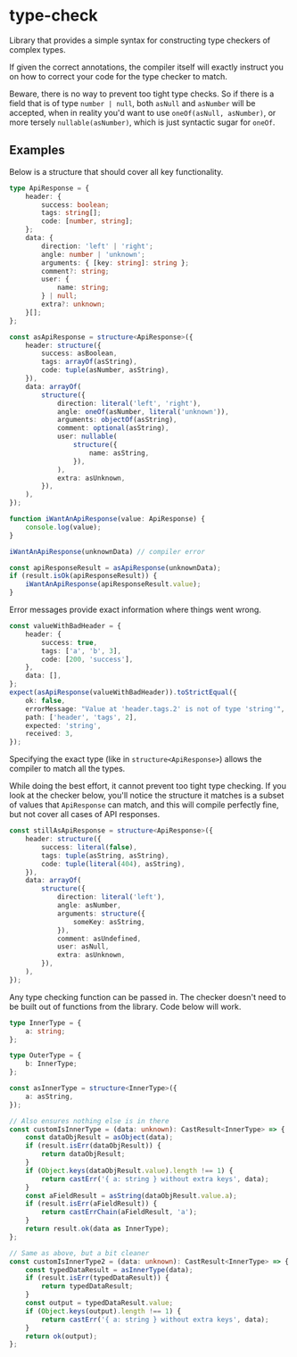 # type-check

Library that provides a simple syntax for constructing type checkers of complex types.

If given the correct annotations, the compiler itself will exactly instruct you on how to correct
your code for the type checker to match.

Beware, there is no way to prevent too tight type checks. So if there is a field that is of type
`number | null`, both `asNull` and `asNumber` will be accepted, when in reality you'd want to use
`oneOf(asNull, asNumber)`, or more tersely `nullable(asNumber)`, which is just syntactic sugar for
`oneOf`.

## Examples

Below is a structure that should cover all key functionality.

```typescript
type ApiResponse = {
	header: {
		success: boolean;
		tags: string[];
		code: [number, string];
	};
	data: {
		direction: 'left' | 'right';
		angle: number | 'unknown';
		arguments: { [key: string]: string };
		comment?: string;
		user: {
			name: string;
		} | null;
		extra?: unknown;
	}[];
};

const asApiResponse = structure<ApiResponse>({
	header: structure({
		success: asBoolean,
		tags: arrayOf(asString),
		code: tuple(asNumber, asString),
	}),
	data: arrayOf(
		structure({
			direction: literal('left', 'right'),
			angle: oneOf(asNumber, literal('unknown')),
			arguments: objectOf(asString),
			comment: optional(asString),
			user: nullable(
				structure({
					name: asString,
				}),
			),
			extra: asUnknown,
		}),
	),
});

function iWantAnApiResponse(value: ApiResponse) {
	console.log(value);
}

iWantAnApiResponse(unknownData) // compiler error

const apiResponseResult = asApiResponse(unknownData);
if (result.isOk(apiResponseResult)) {
	iWantAnApiResponse(apiResponseResult.value);
}
```

Error messages provide exact information where things went wrong.

```typescript
const valueWithBadHeader = {
    header: {
        success: true,
        tags: ['a', 'b', 3],
        code: [200, 'success'],
    },
    data: [],
};
expect(asApiResponse(valueWithBadHeader)).toStrictEqual({
    ok: false,
    errorMessage: "Value at 'header.tags.2' is not of type 'string'",
    path: ['header', 'tags', 2],
    expected: 'string',
    received: 3,
});
```

Specifying the exact type (like in `structure<ApiResponse>`) allows the compiler to match all the types.

While doing the best effort, it cannot prevent too tight type checking. If you look at the checker below,
you'll notice the structure it matches is a subset of values that `ApiResponse` can match, and this will
compile perfectly fine, but not cover all cases of API responses.

```typescript
const stillAsApiResponse = structure<ApiResponse>({
	header: structure({
		success: literal(false),
		tags: tuple(asString, asString),
		code: tuple(literal(404), asString),
	}),
	data: arrayOf(
		structure({
			direction: literal('left'),
			angle: asNumber,
			arguments: structure({
				someKey: asString,
			}),
			comment: asUndefined,
			user: asNull,
			extra: asUnknown,
		}),
	),
});
```

Any type checking function can be passed in. The checker doesn't need to be built out of functions from
the library. Code below will work.

```typescript
type InnerType = {
	a: string;
};

type OuterType = {
	b: InnerType;
};

const asInnerType = structure<InnerType>({
	a: asString,
});

// Also ensures nothing else is in there
const customIsInnerType = (data: unknown): CastResult<InnerType> => {
	const dataObjResult = asObject(data);
	if (result.isErr(dataObjResult)) {
		return dataObjResult;
	}
	if (Object.keys(dataObjResult.value).length !== 1) {
		return castErr('{ a: string } without extra keys', data);
	}
	const aFieldResult = asString(dataObjResult.value.a);
	if (result.isErr(aFieldResult)) {
		return castErrChain(aFieldResult, 'a');
	}
	return result.ok(data as InnerType);
};

// Same as above, but a bit cleaner
const customIsInnerType2 = (data: unknown): CastResult<InnerType> => {
	const typedDataResult = asInnerType(data);
	if (result.isErr(typedDataResult)) {
		return typedDataResult;
	}
	const output = typedDataResult.value;
	if (Object.keys(output).length !== 1) {
		return castErr('{ a: string } without extra keys', data);
	}
	return ok(output);
};
```
